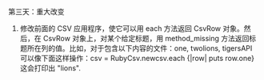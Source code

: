 第三天：重大改变

1. 修改前面的 CSV 应用程序，使它可以用 each 方法返回 CsvRow 对象。然后，在 CsvRow 对象上，对某个给定标题，用 method_missing 方法返回标题所在列的值。比如，对于包含以下内容的文件：one, twolions, tigersAPI 可以像下面这样操作：csv = RubyCsv.newcsv.each {|row| puts row.one}这会打印出 "lions".



